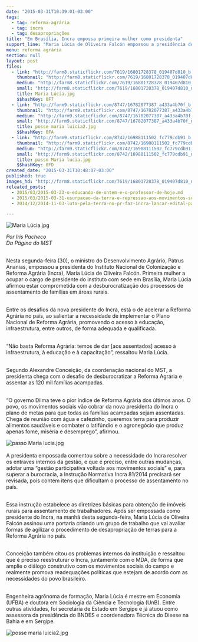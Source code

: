 ```yaml
---
date: "2015-03-31T10:39:01-03:00"
tags:
  - tag: reforma-agrária
  - tag: incra
  - tag: desapropriações
title: "Em Brasília, Incra empossa primeira mulher como presidenta"
support_line: "Maria Lúcia de Oliveira Falcón empossou a presidência do Incra nesta segunda-feira, e tem o desafio de assentar 120 mil famílias."
menu: reforma agrária
section: null
layout: post
files:
  - link: "http://farm8.staticflickr.com/7619/16801728378_019407d810_b.jpg"
    thumbnail: "http://farm8.staticflickr.com/7619/16801728378_019407d810_t.jpg"
    medium: "http://farm8.staticflickr.com/7619/16801728378_019407d810_z.jpg"
    small: "http://farm8.staticflickr.com/7619/16801728378_019407d810_n.jpg"
    title: Maria Lúcia.jpg
    $$hashKey: 0F7
  - link: "http://farm9.staticflickr.com/8747/16782077387_a433a4b70f_b.jpg"
    thumbnail: "http://farm9.staticflickr.com/8747/16782077387_a433a4b70f_t.jpg"
    medium: "http://farm9.staticflickr.com/8747/16782077387_a433a4b70f_z.jpg"
    small: "http://farm9.staticflickr.com/8747/16782077387_a433a4b70f_n.jpg"
    title: posse maria luicia2.jpg
    $$hashKey: 0FA
  - link: "http://farm9.staticflickr.com/8742/16988111502_fc779cdb91_b.jpg"
    thumbnail: "http://farm9.staticflickr.com/8742/16988111502_fc779cdb91_t.jpg"
    medium: "http://farm9.staticflickr.com/8742/16988111502_fc779cdb91_z.jpg"
    small: "http://farm9.staticflickr.com/8742/16988111502_fc779cdb91_n.jpg"
    title: passo Maria lucia.jpg
    $$hashKey: 0FD
created_date: "2015-03-31T10:48:07-03:00"
published: true
images_hd: "http://farm8.staticflickr.com/7619/16801728378_019407d810_n.jpg"
releated_posts:
  - 2015/03/2015-03-23-o-educando-de-ontem-e-o-professor-de-hoje.md
  - 2015/03/2015-03-31-usurpacao-da-terra-e-repressao-aos-movimentos-sociais-na-historia-do-parana.md
  - 2014/12/2014-11-03-luta-pela-terra-no-pr-faz-incra-lancar-edital-para-compra-de-areas-ocupadas.md

---
```

<p><img alt="Maria Lúcia.jpg" src="http://farm8.staticflickr.com/7619/16801728378_019407d810_b.jpg" /></p>

<p><em>Por Iris Pacheco<br />
Da P&aacute;gina do MST</em></p>

<p><br />
Nesta segunda-feira (30), o ministro do Desenvolvimento Agr&aacute;rio, Patrus Ananias, empossou a presidenta do Instituto Nacional de Coloniza&ccedil;&atilde;o e Reforma Agr&aacute;ria (Incra), Maria L&uacute;cia de Oliveira Falc&oacute;n. Primeira mulher a ocupar o cargo de presidente do instituto com sede em Bras&iacute;lia, Maria L&uacute;cia afirmou estar comprometida com a desburocratiza&ccedil;&atilde;o dos processos de assentamento de fam&iacute;lias em &aacute;reas rurais.</p>

<p><br />
Entre os desafios da nova presidente do Incra, est&aacute; o de acelerar a Reforma Agr&aacute;ria no pa&iacute;s, ao salientar a necessidade de implementar o Plano Nacional de Reforma Agr&aacute;ria, promovendo o acesso &agrave; educa&ccedil;&atilde;o, infraestrutura, entre outros, de forma adequada e qualificada.</p>

<p><br />
&ldquo;N&atilde;o basta Reforma Agr&aacute;ria: temos de dar [aos assentados] acesso &agrave; infraestrutura, &agrave; educa&ccedil;&atilde;o e &agrave; capacita&ccedil;&atilde;o&rdquo;, ressaltou Maria L&uacute;cia.</p>

<p><br />
Segundo Alexandre Concei&ccedil;&atilde;o, da coordena&ccedil;&atilde;o nacional do MST, a presidenta chega com o desafio de desburocratizar a Reforma Agr&aacute;ria e assentar as 120 mil fam&iacute;lias acampadas.</p>

<p><br />
&ldquo;O governo Dilma teve o pior &iacute;ndice de Reforma Agr&aacute;ria dos &uacute;ltimos anos. O povo, os movimentos sociais v&atilde;o cobrar da nova presidenta do Incra o plano de metas para que todas as fam&iacute;lias acampadas sejam assentadas. Chega de reuni&atilde;o com &aacute;gua e cafezinho, queremos terra para produzir alimentos saud&aacute;veis e combater o latif&uacute;ndio e o agroneg&oacute;cio que produz apenas fome, mis&eacute;ria e desemprego&rdquo;, afirmou.</p>

<p><img alt="passo Maria lucia.jpg" src="http://farm9.staticflickr.com/8742/16988111502_fc779cdb91_b.jpg" /><br />
<br />
A presidenta empossada comentou sobre a necessidade do Incra resolver os entraves internos da gest&atilde;o, e que &eacute; preciso, entre outras mudan&ccedil;as, adotar uma &ldquo;gest&atilde;o participativa voltada aos movimentos sociais&rdquo; e, para superar a burocracia, a Instru&ccedil;&atilde;o Normativa Incra 81/2014 precisar&aacute; ser revisada, pois cont&eacute;m itens que dificultam o processo de assentamento no pa&iacute;s.</p>

<p><br />
Essa instru&ccedil;&atilde;o estabelece as diretrizes b&aacute;sicas para obten&ccedil;&atilde;o de im&oacute;veis rurais para assentamento de trabalhadores. Ap&oacute;s ser empossada como presidente do Incra, na manh&atilde; desta segunda-feira, Maria L&uacute;cia de Oliveira Falc&oacute;n assinou uma portaria criando um grupo de trabalho que vai avaliar formas de agilizar o procedimento de desapropria&ccedil;&atilde;o de terras para a Reforma Agr&aacute;ria no pa&iacute;s.</p>

<p><br />
Concei&ccedil;&atilde;o tamb&eacute;m citou os problemas internos da institui&ccedil;&atilde;o e ressaltou que &eacute; preciso reestruturar o Incra, juntamente com o MDA, de forma que amplie o di&aacute;logo construtivo com os movimentos sociais do campo e realmente promova readequa&ccedil;&otilde;es pol&iacute;ticas que estejam de acordo com as necessidades do povo brasileiro.</p>

<p><br />
Engenheira agr&ocirc;noma de forma&ccedil;&atilde;o, Maria L&uacute;cia &eacute; mestre em Economia (UFBA) e doutora em Sociologia da Ci&ecirc;ncia e Tecnologia (UnB). Entre outras atividades, foi secret&aacute;ria de Estado em Sergipe e j&aacute; atuou como assessora da presid&ecirc;ncia do BNDES e coordenadora T&eacute;cnica do Dieese na Bahia e em Sergipe.</p>

<p><img alt="posse maria luicia2.jpg" src="http://farm9.staticflickr.com/8747/16782077387_a433a4b70f_b.jpg" /></p>
